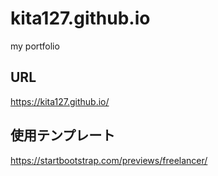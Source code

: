 # kita127.github.io
my portfolio

## URL

https://kita127.github.io/

## 使用テンプレート

https://startbootstrap.com/previews/freelancer/
